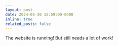 ```yaml
---
layout: post
date: 2024-05-30 15:59:00-0400
inline: true
related_posts: false
---
```


The website is running! But still needs a lot of work! 
